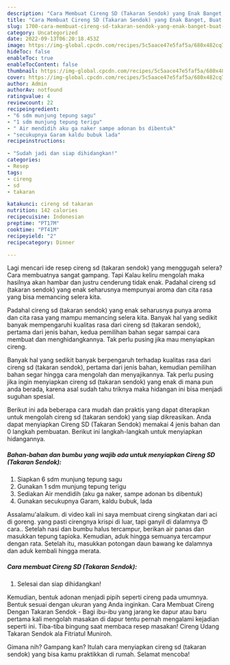 ```yaml
---
description: "Cara Membuat Cireng SD (Takaran Sendok) yang Enak Banget, Buat Buka Puasa Lezat"
title: "Cara Membuat Cireng SD (Takaran Sendok) yang Enak Banget, Buat Buka Puasa Lezat"
slug: 1700-cara-membuat-cireng-sd-takaran-sendok-yang-enak-banget-buat-buka-puasa-lezat
category: Uncategorized
date: 2022-09-13T06:20:18.453Z
image: https://img-global.cpcdn.com/recipes/5c5aace47e5faf5a/680x482cq70/cireng-sd-takaran-sendok-foto-resep-utama.jpg
hideToc: false
enableToc: true
enableTocContent: false
thumbnail: https://img-global.cpcdn.com/recipes/5c5aace47e5faf5a/680x482cq70/cireng-sd-takaran-sendok-foto-resep-utama.jpg
cover: https://img-global.cpcdn.com/recipes/5c5aace47e5faf5a/680x482cq70/cireng-sd-takaran-sendok-foto-resep-utama.jpg
author: Admin
authorAv: notfound
ratingvalue: 4
reviewcount: 22
recipeingredient:
- "6 sdm munjung tepung sagu"
- "1 sdm munjung tepung terigu"
- " Air mendidih aku ga naker sampe adonan bs dibentuk"
- "secukupnya Garam kaldu bubuk lada"
recipeinstructions:

- "Sudah jadi dan siap dihidangkan!"
categories:
- Resep
tags:
- cireng
- sd
- takaran

katakunci: cireng sd takaran 
nutrition: 142 calories
recipecuisine: Indonesian
preptime: "PT17M"
cooktime: "PT41M"
recipeyield: "2"
recipecategory: Dinner

---
```



Lagi mencari ide resep cireng sd (takaran sendok) yang menggugah selera? Cara membuatnya sangat gampang. Tapi Kalau keliru mengolah maka hasilnya akan hambar dan justru cenderung tidak enak. Padahal cireng sd (takaran sendok) yang enak seharusnya mempunyai aroma dan cita rasa yang bisa memancing selera kita.


Padahal cireng sd (takaran sendok) yang enak seharusnya punya aroma dan cita rasa yang mampu memancing selera kita. Banyak hal yang sedikit banyak mempengaruhi kualitas rasa dari cireng sd (takaran sendok), pertama dari jenis bahan, kedua pemilihan bahan segar sampai cara membuat dan menghidangkannya. Tak perlu pusing jika mau menyiapkan cireng.

Banyak hal yang sedikit banyak berpengaruh terhadap kualitas rasa dari cireng sd (takaran sendok), pertama dari jenis bahan, kemudian pemilihan bahan segar hingga cara mengolah dan menyajikannya. Tak perlu pusing jika ingin menyiapkan cireng sd (takaran sendok) yang enak di mana pun anda berada, karena asal sudah tahu triknya maka hidangan ini bisa menjadi suguhan spesial.


Berikut ini ada beberapa cara mudah dan praktis yang dapat diterapkan untuk mengolah cireng sd (takaran sendok) yang siap dikreasikan. Anda dapat menyiapkan Cireng SD (Takaran Sendok) memakai 4 jenis bahan dan 0 langkah pembuatan. Berikut ini langkah-langkah untuk menyiapkan hidangannya.

<!--inarticleads1-->

##### Bahan-bahan dan bumbu yang wajib ada untuk menyiapkan Cireng SD (Takaran Sendok):

1. Siapkan 6 sdm munjung tepung sagu
1. Gunakan 1 sdm munjung tepung terigu
1. Sediakan  Air mendidih (aku ga naker, sampe adonan bs dibentuk)
1. Gunakan secukupnya Garam, kaldu bubuk, lada


Assalamu&#39;alaikum. di video kali ini saya membuat cireng singkatan dari aci di goreng. yang pasti cirengnya krispi di luar, tapi ganyil di dalamnya 😍 cara.. Setelah nasi dan bumbu halus tercampur, berikan air panas dan masukkan tepung tapioka. Kemudian, aduk hingga semuanya tercampur dengan rata. Setelah itu, masukkan potongan daun bawang ke dalamnya dan aduk kembali hingga merata. 

<!--inarticleads2-->

##### Cara membuat Cireng SD (Takaran Sendok):


1. Selesai dan siap dihidangkan!

Kemudian, bentuk adonan menjadi pipih seperti cireng pada umumnya. Bentuk sesuai dengan ukuran yang Anda inginkan. Cara Membuat Cireng Dengan Takaran Sendok - Bagi ibu-ibu yang jarang ke dapur atau baru pertama kali mengolah masakan di dapur tentu pernah mengalami kejadian seperti ini. Tiba-tiba bingung saat membaca resep masakan! Cireng Udang Takaran Sendok ala Fitriatul Muniroh. 

Gimana nih? Gampang kan? Itulah cara menyiapkan cireng sd (takaran sendok) yang bisa kamu praktikkan di rumah. Selamat mencoba!
